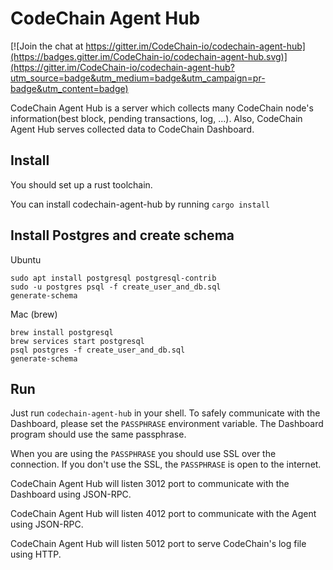 CodeChain Agent Hub
====================

[![Join the chat at https://gitter.im/CodeChain-io/codechain-agent-hub](https://badges.gitter.im/CodeChain-io/codechain-agent-hub.svg)](https://gitter.im/CodeChain-io/codechain-agent-hub?utm_source=badge&utm_medium=badge&utm_campaign=pr-badge&utm_content=badge)

CodeChain Agent Hub is a server which collects many CodeChain node's information(best block, pending transactions, log, ...). Also, CodeChain Agent Hub serves collected data to CodeChain Dashboard.

Install
--------

You should set up a rust toolchain.

You can install codechain-agent-hub by running `cargo install`

Install Postgres and create schema
-----------------

Ubuntu
```
sudo apt install postgresql postgresql-contrib
sudo -u postgres psql -f create_user_and_db.sql
generate-schema
```

Mac (brew)
```
brew install postgresql
brew services start postgresql
psql postgres -f create_user_and_db.sql
generate-schema
```

Run
----

Just run `codechain-agent-hub` in your shell. 
To safely communicate with the Dashboard, please set the `PASSPHRASE` environment variable. The Dashboard program should use the same passphrase.

When you are using the `PASSPHRASE` you should use SSL over the connection. If you don't use the SSL, the `PASSPHRASE` is open to the internet. 

CodeChain Agent Hub will listen 3012 port to communicate with the Dashboard using JSON-RPC.

CodeChain Agent Hub will listen 4012 port to communicate with the Agent using JSON-RPC.

CodeChain Agent Hub will listen 5012 port to serve CodeChain's log file using HTTP.
